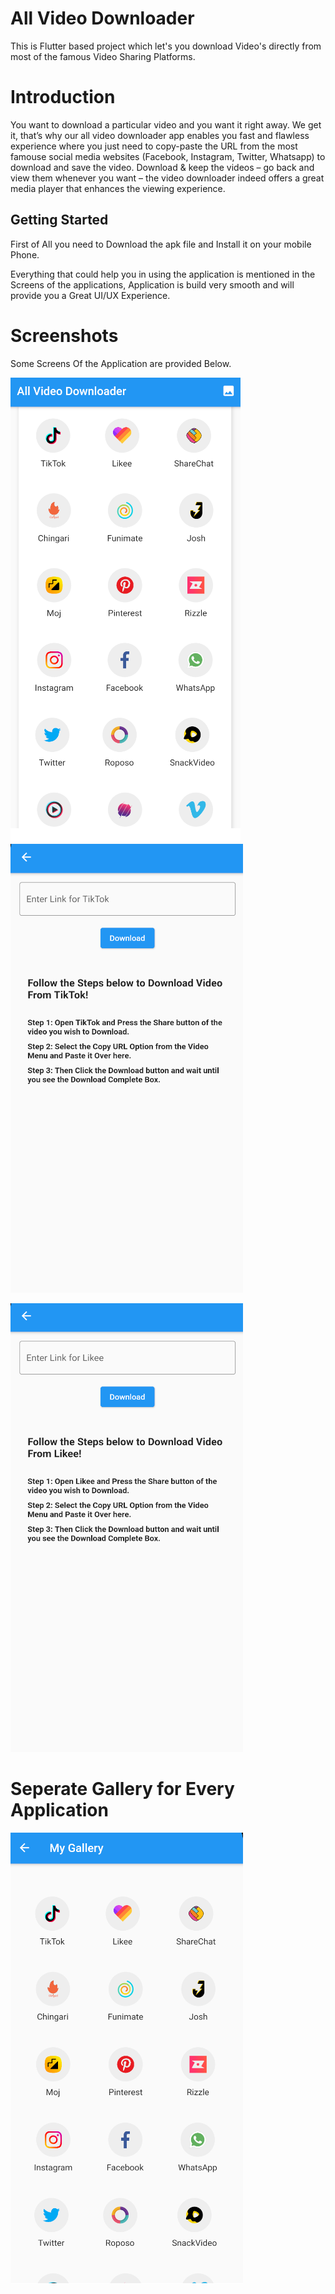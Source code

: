 # All Video Downloader

This is Flutter based project which let's you download Video's directly from most of the famous Video Sharing Platforms.

# Introduction

You want to download a particular video and you want it right away. We get it, that’s why our all video downloader app enables you fast and flawless experience where you just need to copy-paste the URL from the most famouse social media websites (Facebook, Instagram, Twitter, Whatsapp) to download and save the video. Download & keep the videos – go back and view them whenever you want – the video downloader indeed offers a great media player that enhances the viewing experience.

## Getting Started

First of All you need to Download the apk file and Install it on your mobile Phone.

Everything that could help you in using the application is mentioned in the Screens of the applications, Application is build very smooth and will provide you a Great UI/UX Experience.

# Screenshots

Some Screens Of the Application are provided Below.



![Screenshot](Screen1.png) ![Screenshot](Screen3.png)

![Screenshot](Screen2.png) 

# Seperate Gallery for Every Application

![Screenshot](Screen4.png)
